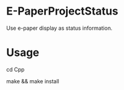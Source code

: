# E-PaperProjectStatus
Use e-paper display as status information. 

# Usage 

cd Cpp

make && make install
